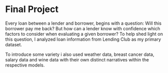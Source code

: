 # Final Project

Every loan between a lender and borrower, begins with a question: Will this borrower pay me back?
But how can a lender know with confidence which factors to consider when evaluating a given borrower?
To help shed light on this question, I analyzed loan information from Lending Club as my primary dataset.

To introduce some variety i also used weather data, breast cancer data, salary data and wine data with their own distinct narratives within the respective models.